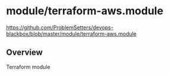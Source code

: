 # module/terraform-aws.module

https://github.com/ProblemSetters/devops-blackbox/blob/master/module/terraform-aws.module

## Overview

Terraform module


